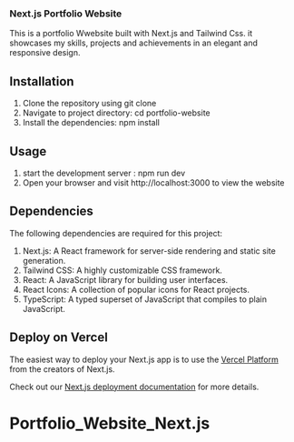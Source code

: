 ### Next.js Portfolio Website

This is a portfolio Wwebsite built with Next.js and Tailwind Css. it showcases my skills, projects and achievements in an elegant and responsive design.

## Installation

1. Clone the repository using git clone
2. Navigate to project directory: cd portfolio-website
3. Install the dependencies: npm install

## Usage

1. start the development server : npm run dev
2. Open your browser and visit http://localhost:3000 to view the website

## Dependencies

The following dependencies are required for this project:

1. Next.js: A React framework for server-side rendering and static site generation.
2. Tailwind CSS: A highly customizable CSS framework.
3. React: A JavaScript library for building user interfaces.
4. React Icons: A collection of popular icons for React projects.
5. TypeScript: A typed superset of JavaScript that compiles to plain JavaScript.

## Deploy on Vercel

The easiest way to deploy your Next.js app is to use the [Vercel Platform](https://vercel.com/new?utm_medium=default-template&filter=next.js&utm_source=create-next-app&utm_campaign=create-next-app-readme) from the creators of Next.js.

Check out our [Next.js deployment documentation](https://nextjs.org/docs/deployment) for more details.
# Portfolio_Website_Next.js
